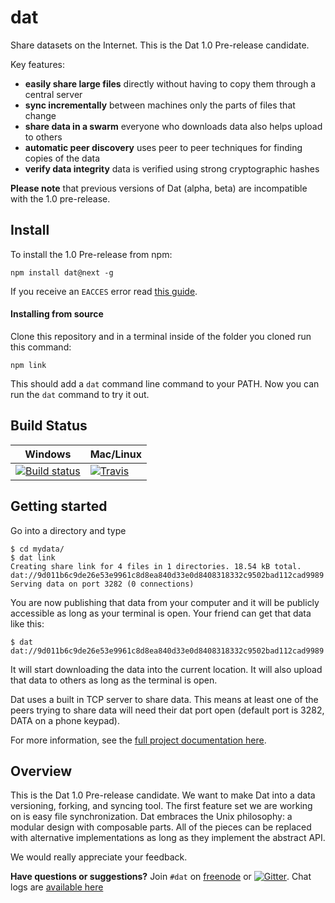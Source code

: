 # dat

Share datasets on the Internet. This is the Dat 1.0 Pre-release candidate.

Key features:

  * **easily share large files** directly without having to copy them through a central server
  * **sync incrementally** between machines only the parts of files that change
  * **share data in a swarm** everyone who downloads data also helps upload to others
  * **automatic peer discovery** uses peer to peer techniques for finding copies of the data
  * **verify data integrity** data is verified using strong cryptographic hashes

**Please note** that previous versions of Dat (alpha, beta) are incompatible with the 1.0 pre-release.

## Install

To install the 1.0 Pre-release from npm:

```
npm install dat@next -g
```

If you receive an `EACCES` error read [this guide](https://docs.npmjs.com/getting-started/fixing-npm-permissions).

#### Installing from source

Clone this repository and in a terminal inside of the folder you cloned run this command:

```
npm link
```

This should add a `dat` command line command to your PATH. Now you can run the `dat` command to try it out.

## Build Status

Windows        | Mac/Linux
-------------- | ------------
[![Build status](https://ci.appveyor.com/api/projects/status/s236036xnglo4v5l)](https://ci.appveyor.com/project/maxogden/dat) | [![Travis](https://api.travis-ci.org/maxogden/dat.svg)](https://travis-ci.org/maxogden/dat)

## Getting started

Go into a directory and type

```
$ cd mydata/
$ dat link
Creating share link for 4 files in 1 directories. 18.54 kB total.
dat://9d011b6c9de26e53e9961c8d8ea840d33e0d8408318332c9502bad112cad9989
Serving data on port 3282 (0 connections)
```

You are now publishing that data from your computer and it will be publicly accessible as long as your terminal is open. Your friend can get that data like this:

```
$ dat dat://9d011b6c9de26e53e9961c8d8ea840d33e0d8408318332c9502bad112cad9989
```

It will start downloading the data into the current location. It will also upload that data to others as long as the terminal is open.

Dat uses a built in TCP server to share data. This means at least one of the peers trying to share data will need their dat port open (default port is 3282, DATA on a phone keypad).

For more information, see the [full project documentation here](http://github.com/datproject/docs#readme).

## Overview

This is the Dat 1.0 Pre-release candidate. We want to make Dat into a data versioning, forking, and syncing tool. The first feature set we are working on is easy file synchronization. Dat embraces the Unix philosophy: a modular design with composable parts. All of the pieces can be replaced with alternative implementations as long as they implement the abstract API.

We would really appreciate your feedback.

**Have questions or suggestions?** Join `#dat` on [freenode](https://webchat.freenode.net) or [![Gitter](https://badges.gitter.im/Join%20Chat.svg)](https://gitter.im/datproject/discussions?utm_source=badge&utm_medium=badge&utm_campaign=pr-badge&utm_content=badge). Chat logs are [available here](https://botbot.me/freenode/dat/)

